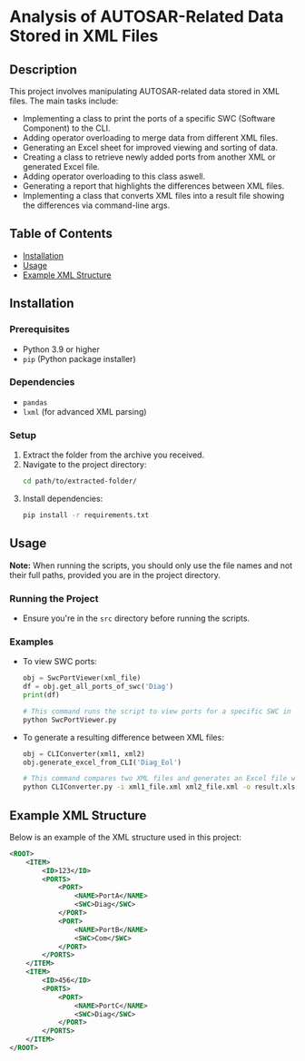 # Analysis of AUTOSAR-Related Data Stored in XML Files

## Description
This project involves manipulating AUTOSAR-related data stored in XML files. The main tasks include:
- Implementing a class to print the ports of a specific SWC (Software Component) to the CLI.
- Adding operator overloading to merge data from different XML files.
- Generating an Excel sheet for improved viewing and sorting of data.
- Creating a class to retrieve newly added ports from another XML or generated Excel file.
- Adding operator overloading to this class aswell.
- Generating a report that highlights the differences between XML files.
- Implementing a class that converts XML files into a result file showing the differences via command-line args.

## Table of Contents
- [Installation](#installation)
- [Usage](#usage)
- [Example XML Structure](#example-xml-structure)

## Installation

### Prerequisites
- Python 3.9 or higher
- `pip` (Python package installer)

### Dependencies
- `pandas`
- `lxml` (for advanced XML parsing)

### Setup
1. Extract the folder from the archive you received.
2. Navigate to the project directory:
    ```bash
    cd path/to/extracted-folder/
    ```
3. Install dependencies:
    ```bash
    pip install -r requirements.txt
    ```

## Usage

**Note:** When running the scripts, you should only use the file names and not their full paths, provided you are in the project directory.

### Running the Project
- Ensure you're in the `src` directory before running the scripts.

### Examples
- To view SWC ports:
    ```python
    obj = SwcPortViewer(xml_file)
    df = obj.get_all_ports_of_swc('Diag')
    print(df)
    ```
    ```bash
    # This command runs the script to view ports for a specific SWC in the XML file.
    python SwcPortViewer.py
    ```
- To generate a resulting difference between XML files:
    ```python
    obj = CLIConverter(xml1, xml2)
    obj.generate_excel_from_CLI('Diag_Eol')
    ```
    ```bash
    # This command compares two XML files and generates an Excel file with the differences.
    python CLIConverter.py -i xml1_file.xml xml2_file.xml -o result.xlsx
    ```

## Example XML Structure

Below is an example of the XML structure used in this project:

```xml
<ROOT>
    <ITEM>
        <ID>123</ID>
        <PORTS>
            <PORT>
                <NAME>PortA</NAME>
                <SWC>Diag</SWC>
            </PORT>
            <PORT>
                <NAME>PortB</NAME>
                <SWC>Com</SWC>
            </PORT>
        </PORTS>
    </ITEM>
    <ITEM>
        <ID>456</ID>
        <PORTS>
            <PORT>
                <NAME>PortC</NAME>
                <SWC>Diag</SWC>
            </PORT>
        </PORTS>
    </ITEM>
</ROOT>

